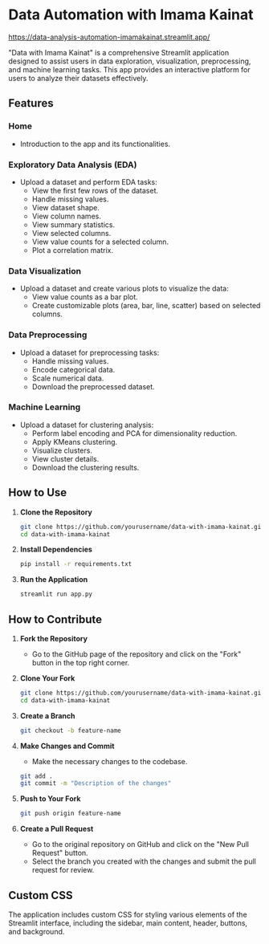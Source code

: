 
# Data Automation with Imama Kainat

https://data-analysis-automation-imamakainat.streamlit.app/

"Data with Imama Kainat" is a comprehensive Streamlit application designed to assist users in data exploration, visualization, preprocessing, and machine learning tasks. This app provides an interactive platform for users to analyze their datasets effectively.

## Features

### Home
- Introduction to the app and its functionalities.

### Exploratory Data Analysis (EDA)
- Upload a dataset and perform EDA tasks:
  - View the first few rows of the dataset.
  - Handle missing values.
  - View dataset shape.
  - View column names.
  - View summary statistics.
  - View selected columns.
  - View value counts for a selected column.
  - Plot a correlation matrix.

### Data Visualization
- Upload a dataset and create various plots to visualize the data:
  - View value counts as a bar plot.
  - Create customizable plots (area, bar, line, scatter) based on selected columns.

### Data Preprocessing
- Upload a dataset for preprocessing tasks:
  - Handle missing values.
  - Encode categorical data.
  - Scale numerical data.
  - Download the preprocessed dataset.

### Machine Learning
- Upload a dataset for clustering analysis:
  - Perform label encoding and PCA for dimensionality reduction.
  - Apply KMeans clustering.
  - Visualize clusters.
  - View cluster details.
  - Download the clustering results.

## How to Use

1. **Clone the Repository**
   ```sh
   git clone https://github.com/yourusername/data-with-imama-kainat.git
   cd data-with-imama-kainat
   ```

2. **Install Dependencies**
   ```sh
   pip install -r requirements.txt
   ```

3. **Run the Application**
   ```sh
   streamlit run app.py
   ```

## How to Contribute

1. **Fork the Repository**
   - Go to the GitHub page of the repository and click on the "Fork" button in the top right corner.

2. **Clone Your Fork**
   ```sh
   git clone https://github.com/yourusername/data-with-imama-kainat.git
   cd data-with-imama-kainat
   ```

3. **Create a Branch**
   ```sh
   git checkout -b feature-name
   ```

4. **Make Changes and Commit**
   - Make the necessary changes to the codebase.
   ```sh
   git add .
   git commit -m "Description of the changes"
   ```

5. **Push to Your Fork**
   ```sh
   git push origin feature-name
   ```

6. **Create a Pull Request**
   - Go to the original repository on GitHub and click on the "New Pull Request" button.
   - Select the branch you created with the changes and submit the pull request for review.

## Custom CSS

The application includes custom CSS for styling various elements of the Streamlit interface, including the sidebar, main content, header, buttons, and background.

